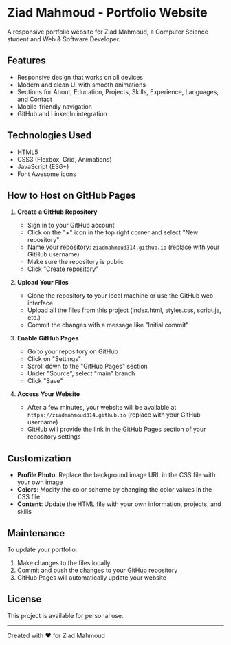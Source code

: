 # Ziad Mahmoud - Portfolio Website

A responsive portfolio website for Ziad Mahmoud, a Computer Science student and Web & Software Developer.

## Features

- Responsive design that works on all devices
- Modern and clean UI with smooth animations
- Sections for About, Education, Projects, Skills, Experience, Languages, and Contact
- Mobile-friendly navigation
- GitHub and LinkedIn integration

## Technologies Used

- HTML5
- CSS3 (Flexbox, Grid, Animations)
- JavaScript (ES6+)
- Font Awesome icons

## How to Host on GitHub Pages

1. **Create a GitHub Repository**
   - Sign in to your GitHub account
   - Click on the "+" icon in the top right corner and select "New repository"
   - Name your repository: `ziadmahmoud314.github.io` (replace with your GitHub username)
   - Make sure the repository is public
   - Click "Create repository"

2. **Upload Your Files**
   - Clone the repository to your local machine or use the GitHub web interface
   - Upload all the files from this project (index.html, styles.css, script.js, etc.)
   - Commit the changes with a message like "Initial commit"

3. **Enable GitHub Pages**
   - Go to your repository on GitHub
   - Click on "Settings"
   - Scroll down to the "GitHub Pages" section
   - Under "Source", select "main" branch
   - Click "Save"

4. **Access Your Website**
   - After a few minutes, your website will be available at `https://ziadmahmoud314.github.io` (replace with your GitHub username)
   - GitHub will provide the link in the GitHub Pages section of your repository settings

## Customization

- **Profile Photo**: Replace the background image URL in the CSS file with your own image
- **Colors**: Modify the color scheme by changing the color values in the CSS file
- **Content**: Update the HTML file with your own information, projects, and skills

## Maintenance

To update your portfolio:

1. Make changes to the files locally
2. Commit and push the changes to your GitHub repository
3. GitHub Pages will automatically update your website

## License

This project is available for personal use.

---

Created with ❤️ for Ziad Mahmoud